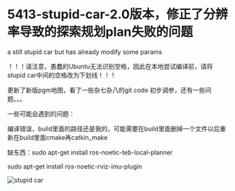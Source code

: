# 5413-stupid-car-2.0版本，修正了分辨率导致的探索规划plan失败的问题
a still stupid car but has already modify some params

！！！请注意，愚蠢的Ubuntu无法识别空格，因此在本地尝试编译前，请将stupid car中间的空格改为下划线！！！



 更新了新版pgm地图，看了一些杂七杂八的git code 初步调参，还有一些问题。。。
 
 一些可能会遇到的问题：
 
 编译错误，build里面的路径还是我的，可能需要在build里面删掉一个文件以后重新在build里面cmake再catkin_make
 
 缺东西：sudo apt-get install ros-noetic-teb-local-planner
 
 sudo apt-get install ros-noetic-rviz-imu-plugin

![stupid car](https://github.com/TheBestGroup11/5413-stupid-car/assets/147392750/9c5f721d-8c2a-4c97-a20f-8a8fc7602786)
